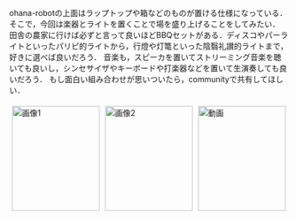 ohana-robotの上面はラップトップや箱などのものが置ける仕様になっている．そこで，今回は楽器とライトを置くことで場を盛り上げることをしてみたい．
田舎の農家に行けば必ずと言って良いほどBBQセットがある．ディスコやパーライトといったパリピ的ライトから，行燈や灯篭といった陰翳礼讃的ライトまで，好きに選べば良いだろう．
音楽も，スピーカを置いてストリーミング音楽を聴いても良いし，シンセサイザやキーボードや打楽器などを置いて生演奏しても良いだろう．
もし面白い組み合わせが思いついたら，communityで共有してほしい．

<div style="display: flex; justify-content: space-between; align-items: stretch; height: 200px;">
  <div style="flex: 1; padding: 5px; display: flex;">
    <img src="img/image1.gif" alt="画像1" style="width: 100%; height: auto; object-fit: cover;">
  </div>
  <div style="flex: 1; padding: 5px; display: flex;">
    <img src="img/image2.gif" alt="画像2" style="width: 100%; height: auto; object-fit: cover;">
  </div>
  <div style="flex: 1; padding: 5px; display: flex;">
    <img src="img/video.gif" alt="動画" style="width: 100%; height: auto; object-fit: cover;">
  </div>
</div>

